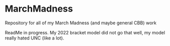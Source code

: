 # MarchMadness
Repository for all of my March Madness (and maybe general CBB) work

ReadMe in progress. My 2022 bracket model did not go that well, my model really hated UNC (like a lot).
